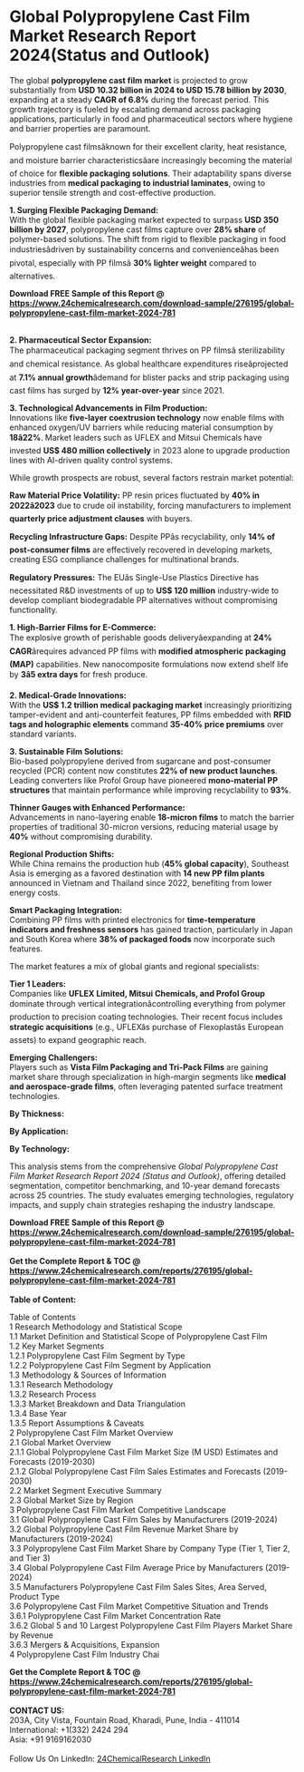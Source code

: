 <h1>Global Polypropylene Cast Film Market Research Report 2024(Status and Outlook)</h1><p>The global <strong>polypropylene cast film market</strong> is projected to grow substantially from <strong>USD 10.32 billion in 2024 to USD 15.78 billion by 2030</strong>, expanding at a steady <strong>CAGR of 6.8%</strong> during the forecast period. This growth trajectory is fueled by escalating demand across packaging applications, particularly in food and pharmaceutical sectors where hygiene and barrier properties are paramount.</p><p>Polypropylene cast filmsâknown for their excellent clarity, heat resistance, and moisture barrier characteristicsâare increasingly becoming the material of choice for <strong>flexible packaging solutions</strong>. Their adaptability spans diverse industries from <strong>medical packaging to industrial laminates</strong>, owing to superior tensile strength and cost-effective production.</p><p><strong>1. Surging Flexible Packaging Demand:</strong><br>
With the global flexible packaging market expected to surpass <strong>USD 350 billion by 2027</strong>, polypropylene cast films capture over <strong>28% share</strong> of polymer-based solutions. The shift from rigid to flexible packaging in food industriesâdriven by sustainability concerns and convenienceâhas been pivotal, especially with PP filmsâ <strong>30% lighter weight</strong> compared to alternatives.</p><div><b>Download FREE Sample of this Report @ 
            <a href="https://www.24chemicalresearch.com/download-sample/276195/global-polypropylene-cast-film-market-2024-781">
            https://www.24chemicalresearch.com/download-sample/276195/global-polypropylene-cast-film-market-2024-781</a></b></div><br><p><strong>2. Pharmaceutical Sector Expansion:</strong><br>
The pharmaceutical packaging segment thrives on PP filmsâ sterilizability and chemical resistance. As global healthcare expenditures riseâprojected at <strong>7.1% annual growth</strong>âdemand for blister packs and strip packaging using cast films has surged by <strong>12% year-over-year</strong> since 2021.</p><p><strong>3. Technological Advancements in Film Production:</strong><br>
Innovations like <strong>five-layer coextrusion technology</strong> now enable films with enhanced oxygen/UV barriers while reducing material consumption by <strong>18â22%</strong>. Market leaders such as UFLEX and Mitsui Chemicals have invested <strong>US$ 480 million collectively</strong> in 2023 alone to upgrade production lines with AI-driven quality control systems.</p><p>While growth prospects are robust, several factors restrain market potential:</p><p><strong>Raw Material Price Volatility:</strong> PP resin prices fluctuated by <strong>40% in 2022â2023</strong> due to crude oil instability, forcing manufacturers to implement <strong>quarterly price adjustment clauses</strong> with buyers.</p><p><strong>Recycling Infrastructure Gaps:</strong> Despite PPâs recyclability, only <strong>14% of post-consumer films</strong> are effectively recovered in developing markets, creating ESG compliance challenges for multinational brands.</p><p><strong>Regulatory Pressures:</strong> The EUâs Single-Use Plastics Directive has necessitated R&amp;D investments of up to <strong>US$ 120 million</strong> industry-wide to develop compliant biodegradable PP alternatives without compromising functionality.</p><p><strong>1. High-Barrier Films for E-Commerce:</strong><br>
The explosive growth of perishable goods deliveryâexpanding at <strong>24% CAGR</strong>ârequires advanced PP films with <strong>modified atmospheric packaging (MAP)</strong> capabilities. New nanocomposite formulations now extend shelf life by <strong>3â5 extra days</strong> for fresh produce.</p><p><strong>2. Medical-Grade Innovations:</strong><br>
With the <strong>US$ 1.2 trillion medical packaging market</strong> increasingly prioritizing tamper-evident and anti-counterfeit features, PP films embedded with <strong>RFID tags and holographic elements</strong> command <strong>35-40% price premiums</strong> over standard variants.</p><p><strong>3. Sustainable Film Solutions:</strong><br>
Bio-based polypropylene derived from sugarcane and post-consumer recycled (PCR) content now constitutes <strong>22% of new product launches</strong>. Leading converters like Profol Group have pioneered <strong>mono-material PP structures</strong> that maintain performance while improving recyclability to <strong>93%</strong>.</p><p><strong>Thinner Gauges with Enhanced Performance:</strong><br>
	Advancements in nano-layering enable <strong>18-micron films</strong> to match the barrier properties of traditional 30-micron versions, reducing material usage by <strong>40%</strong> without compromising durability.</p><p><strong>Regional Production Shifts:</strong><br>
	While China remains the production hub (<strong>45% global capacity</strong>), Southeast Asia is emerging as a favored destination with <strong>14 new PP film plants</strong> announced in Vietnam and Thailand since 2022, benefiting from lower energy costs.</p><p><strong>Smart Packaging Integration:</strong><br>
	Combining PP films with printed electronics for <strong>time-temperature indicators and freshness sensors</strong> has gained traction, particularly in Japan and South Korea where <strong>38% of packaged foods</strong> now incorporate such features.</p><p>The market features a mix of global giants and regional specialists:</p><p><strong>Tier 1 Leaders:</strong> <br>
Companies like <strong>UFLEX Limited, Mitsui Chemicals, and Profol Group</strong> dominate through vertical integrationâcontrolling everything from polymer production to precision coating technologies. Their recent focus includes <strong>strategic acquisitions</strong> (e.g., UFLEXâs purchase of Flexoplastâs European assets) to expand geographic reach.</p><p><strong>Emerging Challengers:</strong><br>
Players such as <strong>Vista Film Packaging and Tri-Pack Films</strong> are gaining market share through specialization in high-margin segments like <strong>medical and aerospace-grade films</strong>, often leveraging patented surface treatment technologies.</p><p><strong>By Thickness:</strong></p><p><strong>By Application:</strong></p><p><strong>By Technology:</strong></p><p>This analysis stems from the comprehensive <em>Global Polypropylene Cast Film Market Research Report 2024 (Status and Outlook)</em>, offering detailed segmentation, competitor benchmarking, and 10-year demand forecasts across 25 countries. The study evaluates emerging technologies, regulatory impacts, and supply chain strategies reshaping the industry landscape.</p><div><b>Download FREE Sample of this Report @ 
            <a href="https://www.24chemicalresearch.com/download-sample/276195/global-polypropylene-cast-film-market-2024-781">
            https://www.24chemicalresearch.com/download-sample/276195/global-polypropylene-cast-film-market-2024-781</a></b></div><br><div><b>Get the Complete Report & TOC @ 
            <a href="https://www.24chemicalresearch.com/reports/276195/global-polypropylene-cast-film-market-2024-781">
            https://www.24chemicalresearch.com/reports/276195/global-polypropylene-cast-film-market-2024-781</a></b></div><br>
            <b>Table of Content:</b><p>Table of Contents<br />
1 Research Methodology and Statistical Scope<br />
1.1 Market Definition and Statistical Scope of Polypropylene Cast Film<br />
1.2 Key Market Segments<br />
1.2.1 Polypropylene Cast Film Segment by Type<br />
1.2.2 Polypropylene Cast Film Segment by Application<br />
1.3 Methodology & Sources of Information<br />
1.3.1 Research Methodology<br />
1.3.2 Research Process<br />
1.3.3 Market Breakdown and Data Triangulation<br />
1.3.4 Base Year<br />
1.3.5 Report Assumptions & Caveats<br />
2 Polypropylene Cast Film Market Overview<br />
2.1 Global Market Overview<br />
2.1.1 Global Polypropylene Cast Film Market Size (M USD) Estimates and Forecasts (2019-2030)<br />
2.1.2 Global Polypropylene Cast Film Sales Estimates and Forecasts (2019-2030)<br />
2.2 Market Segment Executive Summary<br />
2.3 Global Market Size by Region<br />
3 Polypropylene Cast Film Market Competitive Landscape<br />
3.1 Global Polypropylene Cast Film Sales by Manufacturers (2019-2024)<br />
3.2 Global Polypropylene Cast Film Revenue Market Share by Manufacturers (2019-2024)<br />
3.3 Polypropylene Cast Film Market Share by Company Type (Tier 1, Tier 2, and Tier 3)<br />
3.4 Global Polypropylene Cast Film Average Price by Manufacturers (2019-2024)<br />
3.5 Manufacturers Polypropylene Cast Film Sales Sites, Area Served, Product Type<br />
3.6 Polypropylene Cast Film Market Competitive Situation and Trends<br />
3.6.1 Polypropylene Cast Film Market Concentration Rate<br />
3.6.2 Global 5 and 10 Largest Polypropylene Cast Film Players Market Share by Revenue<br />
3.6.3 Mergers & Acquisitions, Expansion<br />
4 Polypropylene Cast Film Industry Chai</p><div><b>Get the Complete Report & TOC @ 
            <a href="https://www.24chemicalresearch.com/reports/276195/global-polypropylene-cast-film-market-2024-781">
            https://www.24chemicalresearch.com/reports/276195/global-polypropylene-cast-film-market-2024-781</a></b></div><br><b>CONTACT US:</b><br>
            203A, City Vista, Fountain Road, Kharadi, Pune, India - 411014<br>
            International: +1(332) 2424 294<br>
            Asia: +91 9169162030 <br><br>
            Follow Us On LinkedIn: <a href="https://www.linkedin.com/company/24chemicalresearch/">24ChemicalResearch LinkedIn</a>
